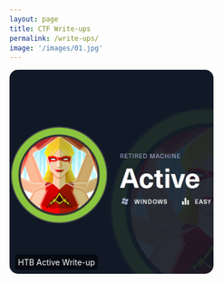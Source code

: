 ```yaml
---
layout: page
title: CTF Write-ups
permalink: /write-ups/
image: '/images/01.jpg'
---
```


<div style="position: relative; display: inline-block; margin-bottom: 5px;">
    <a href="/HTB-Active-Write-up">
        <img src="/images/htb_active.png" alt="HTB Active Write-up" style="width: 360px; height: 240; border-radius: 15px;">
        <div style="position: absolute; bottom: 10px; left: 10px; color: white; background-color: rgba(0, 0, 0, 0.6); padding: 5px; border-radius: 5px;">
            HTB Active Write-up
        </div>
    </a>
</div>